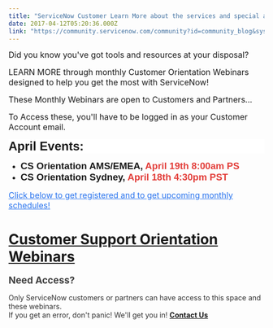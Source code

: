 ```yaml
---
title: "ServiceNow Customer Learn More about the services and special access available to YOU"
date: 2017-04-12T05:20:36.000Z
link: "https://community.servicenow.com/community?id=community_blog&sys_id=afbc6e25dbd0dbc01dcaf3231f9619b5"
---
```

<p><span style="font-size: 12pt;">Did you know you've got tools and resources at your disposal?</span></p><p><span style="font-size: 12pt;">LEARN MORE through monthly Customer Orientation Webinars designed to help you get the most with ServiceNow!</span></p><p></p><p><span style="font-size: 12pt;">These Monthly Webinars are open to Customers and Partners... </span></p><p></p><p><span style="font-size: 12pt;">To Access these, you'll have to be logged in as your Customer Account email.</span></p><p></p><p></p><p style="margin-bottom: 6.75pt; background: white;"><span style="font-family: arial, helvetica, sans-serif; font-size: 18pt;"><strong>April Events:</strong> </span></p><ul><li><span style="font-family: arial, helvetica, sans-serif; font-size: 14pt;"><strong><span class="s1">CS Orientation AMS/EMEA, </span><span class="s1" style="color: #e23d39;">April 19th 8:00am PS</span></strong><span class="s1" style="color: #e23d39;"> <br/></span></span></li><li><span style="font-family: arial, helvetica, sans-serif; font-size: 14pt;"><strong><span class="s1">CS Orientation Sydney, <span style="color: #e23d39;">April 18th 4:30pm PST</span> </span></strong></span></li></ul><p></p><p><span style="color: #e23d39; font-size: 12pt;"><a _jive_internal="true" href="/community?id=community_article&sys_id=f66c6ea1dbd0dbc01dcaf3231f9619e9"><span style="text-decoration: underline;"><span style="color: #2873ee; text-decoration: underline;">Click below to get registered and to get upcoming monthly schedules!</span></span></a><br/></span></p><p></p><h1><span class="jive-icon-big jive-icon-document" title="Document"></span><a title="" _jive_internal="true" href="/community?id=community_article&sys_id=f66c6ea1dbd0dbc01dcaf3231f9619e9">Customer Support Orientation Webinars</a></h1><p></p><p style="text-align: left;"><span style="color: #404040; font-size: 14pt;"><strong>Need Access?</strong></span></p><p style="text-align: left;"><span style="color: #303030;">Only ServiceNow customers or partners can have access to this space and these webinars.</span><br/><span style="color: #303030;">If you get an error, don't panic! We'll get you in!</span> <strong><a title="ampion.enablement@servicenow.com" href="mailto:champion.enablement@servicenow.com">Contact Us</a></strong></p>